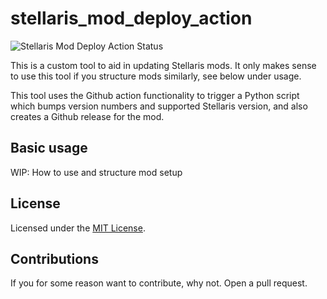 # stellaris_mod_deploy_action

![Stellaris Mod Deploy Action Status](https://github.com/aerolfos/stellaris_mod_deploy_action/actions/workflows/updateStellarisMod.yml/badge.svg)

This is a custom tool to aid in updating Stellaris mods. It only makes sense to use this tool if you structure mods similarly, see below under usage.

This tool uses the Github action functionality to trigger a Python script which bumps version numbers and supported Stellaris version, and also creates a Github release for the mod.

## Basic usage
WIP: How to use and structure mod setup

## License

Licensed under the [MIT License](LICENSE).

## Contributions
If you for some reason want to contribute, why not. Open a pull request.

